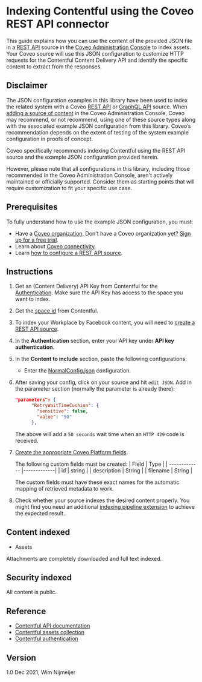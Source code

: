 # Indexing Contentful using the Coveo REST API connector
This guide explains how you can use the content of the provided JSON file in a [REST API](https://docs.coveo.com/en/1896/) source in the [Coveo Administration Console](https://docs.coveo.com/en/1841/) to index assets. Your Coveo source will use this JSON configuration to customize HTTP requests for the Contentful Content Delivery API and identify the specific content to extract from the responses.

## Disclaimer
The JSON configuration examples in this library have been used to index the related system with a Coveo [REST API](https://docs.coveo.com/en/1896/) or [GraphQL API](https://docs.coveo.com/en/n6gh2329/) source. When [adding a source of content](https://docs.coveo.com/en/3390/index-content/add-or-edit-a-source#add-a-source) in the Coveo Administration Console, Coveo may recommend, or not recommend, using one of these source types along with the associated example JSON configuration from this library. Coveo’s recommendation depends on the extent of testing of the system example configuration in proofs of concept.

Coveo specifically recommends indexing Contentful using the REST API source and the example JSON configuration provided herein.

However, please note that all configurations in this library, including those recommended in the Coveo Administration Console, aren't actively maintained or officially supported. Consider them as starting points that will require customization to fit your specific use case.

## Prerequisites
To fully understand how to use the example JSON configuration, you must:
- Have a [Coveo organization](https://docs.coveo.com/en/185). Don't have a Coveo organization yet? [Sign up for a free trial](https://www.coveo.com/en/free-trial?utm_marketing_tactic=connectivity_library).
- Learn about [Coveo connectivity](https://docs.coveo.com/en/1702).
- Learn [how to configure a REST API source](https://docs.coveo.com/en/1896/).

## Instructions
1. Get an (Content Delivery) API Key from Contentful for the [Authentication](https://www.contentful.com/developers/docs/references/authentication/). Make sure the API Key has access to the space you want to index.

2. Get the [space id](https://www.contentful.com/help/find-space-id/) from Contentful.

3. To index your Workplace by Facebook content, you will need to [create a REST API source](https://docs.coveo.com/en/1896/).

4. In the **Authentication** section, enter your API key under **API key authentication**.

5. In the **Content to include** section, paste the following configurations:

    - Enter the [NormalConfig.json](https://github.com/coveooss/connectivity-library/blob/master/Contentful/index/NormalConfig.json) configuration.

6. After saving your config, click on your source and hit `edit JSON`.
Add in the parameter section (normally the parameter is already there):
   ```json
   "parameters": {
         "RetryWaitTimeCushion": {
           "sensitive": false,
           "value": "50"
         },
   ```
   The above will add a `50 seconds` wait time when an `HTTP 429` code is received.

7. [Create the appropriate Coveo Platform fields](https://docs.coveo.com/en/1896/#completion).

   The following custom fields must be created:
   | Field        | Type           |
   | ------------- |-------------|
   | id       | string |
   | description   | String |
   | filename | String      |

   The custom fields must have these exact names for the automatic mapping of retrieved metadata to work.

8. Check whether your source indexes the desired content properly. You might find you need an additional [indexing pipeline extension](https://docs.coveo.com/en/1645/) to achieve the expected result.

## Content indexed
* Assets

Attachments are completely downloaded and full text indexed.

## Security indexed
All content is public.

## Reference
- [Contentful API documentation](https://www.contentful.com/developers/docs/)
- [Contentful assets collection](
https://www.contentful.com/developers/docs/references/content-delivery-api/#/reference/assets/assets-collection)
- [Contentful authentication](https://www.contentful.com/developers/docs/references/content-management-api/#/introduction/authentication)

## Version
1.0 Dec 2021, Wim Nijmeijer
